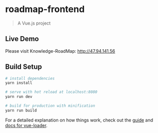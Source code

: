 # roadmap-frontend

> A Vue.js project

## Live Demo

Please visit Knowledge-RoadMap: http://47.94.141.56

## Build Setup

``` bash
# install dependencies
yarn install

# serve with hot reload at localhost:8080
yarn run dev

# build for production with minification
yarn run build
```

For a detailed explanation on how things work, check out the [guide](http://vuejs-templates.github.io/webpack/) and [docs for vue-loader](http://vuejs.github.io/vue-loader).
